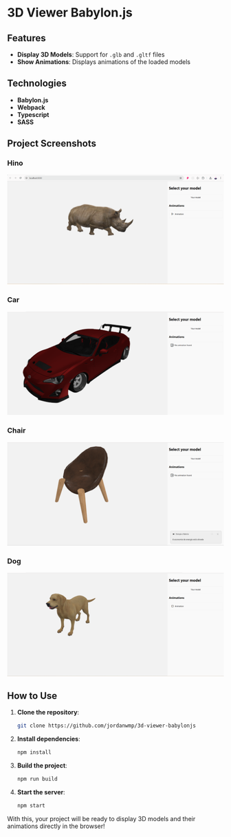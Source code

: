# 3D Viewer Babylon.js

## Features

- **Display 3D Models**: Support for `.glb` and `.gltf` files
- **Show Animations**: Displays animations of the loaded models

## Technologies

- **Babylon.js**
- **Webpack**
- **Typescript**
- **SASS**

## Project Screenshots

### Hino
![Hino](screens/hino.png)

### Car
![Car](screens/car.png)

### Chair
![Chair](screens/chair.png)

### Dog
![Dog](screens/dog.png)

## How to Use

1. **Clone the repository**:
    ```bash
    git clone https://github.com/jordanwmp/3d-viewer-babylonjs
    ```

2. **Install dependencies**:
    ```bash
    npm install
    ```

3. **Build the project**:
    ```bash
    npm run build
    ```

4. **Start the server**:
    ```bash
    npm start
    ```

With this, your project will be ready to display 3D models and their animations directly in the browser!


